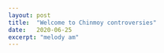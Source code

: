 ```yaml
---
layout: post
title:  "Welcome to Chinmoy controversies"
date:   2020-06-25
excerpt: "melody am"
---
```

